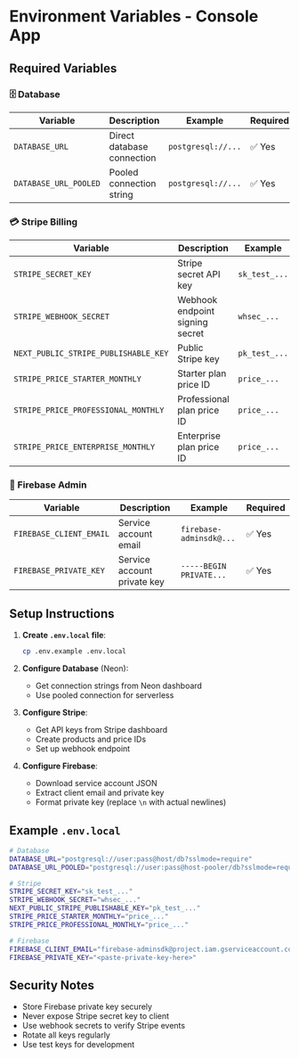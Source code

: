 # Environment Variables - Console App

## Required Variables

### 🗄️ Database

| Variable              | Description                | Example            | Required |
| --------------------- | -------------------------- | ------------------ | -------- |
| `DATABASE_URL`        | Direct database connection | `postgresql://...` | ✅ Yes   |
| `DATABASE_URL_POOLED` | Pooled connection string   | `postgresql://...` | ✅ Yes   |

### 💳 Stripe Billing

| Variable                             | Description                     | Example       | Required |
| ------------------------------------ | ------------------------------- | ------------- | -------- |
| `STRIPE_SECRET_KEY`                  | Stripe secret API key           | `sk_test_...` | ✅ Yes   |
| `STRIPE_WEBHOOK_SECRET`              | Webhook endpoint signing secret | `whsec_...`   | ✅ Yes   |
| `NEXT_PUBLIC_STRIPE_PUBLISHABLE_KEY` | Public Stripe key               | `pk_test_...` | ✅ Yes   |
| `STRIPE_PRICE_STARTER_MONTHLY`       | Starter plan price ID           | `price_...`   | ✅ Yes   |
| `STRIPE_PRICE_PROFESSIONAL_MONTHLY`  | Professional plan price ID      | `price_...`   | ✅ Yes   |
| `STRIPE_PRICE_ENTERPRISE_MONTHLY`    | Enterprise plan price ID        | `price_...`   | ❌ No    |

### 🔐 Firebase Admin

| Variable                | Description                 | Example                 | Required |
| ----------------------- | --------------------------- | ----------------------- | -------- |
| `FIREBASE_CLIENT_EMAIL` | Service account email       | `firebase-adminsdk@...` | ✅ Yes   |
| `FIREBASE_PRIVATE_KEY`  | Service account private key | `-----BEGIN PRIVATE...` | ✅ Yes   |

## Setup Instructions

1. **Create `.env.local` file**:

   ```bash
   cp .env.example .env.local
   ```

2. **Configure Database** (Neon):

   - Get connection strings from Neon dashboard
   - Use pooled connection for serverless

3. **Configure Stripe**:

   - Get API keys from Stripe dashboard
   - Create products and price IDs
   - Set up webhook endpoint

4. **Configure Firebase**:
   - Download service account JSON
   - Extract client email and private key
   - Format private key (replace `\n` with actual newlines)

## Example `.env.local`

```bash
# Database
DATABASE_URL="postgresql://user:pass@host/db?sslmode=require"
DATABASE_URL_POOLED="postgresql://user:pass@host-pooler/db?sslmode=require"

# Stripe
STRIPE_SECRET_KEY="sk_test_..."
STRIPE_WEBHOOK_SECRET="whsec_..."
NEXT_PUBLIC_STRIPE_PUBLISHABLE_KEY="pk_test_..."
STRIPE_PRICE_STARTER_MONTHLY="price_..."
STRIPE_PRICE_PROFESSIONAL_MONTHLY="price_..."

# Firebase
FIREBASE_CLIENT_EMAIL="firebase-adminsdk@project.iam.gserviceaccount.com"
FIREBASE_PRIVATE_KEY="<paste-private-key-here>"
```

## Security Notes

- Store Firebase private key securely
- Never expose Stripe secret key to client
- Use webhook secrets to verify Stripe events
- Rotate all keys regularly
- Use test keys for development
